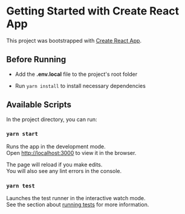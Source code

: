 # Getting Started with Create React App

This project was bootstrapped with [Create React App](https://github.com/facebook/create-react-app).

## Before Running

- Add the **.env.local** file to the project's root folder

- Run `yarn install` to install necessary dependencies

## Available Scripts

In the project directory, you can run:

### `yarn start`

Runs the app in the development mode.\
Open [http://localhost:3000](http://localhost:3000) to view it in the browser.

The page will reload if you make edits.\
You will also see any lint errors in the console.

### `yarn test`

Launches the test runner in the interactive watch mode.\
See the section about [running tests](https://facebook.github.io/create-react-app/docs/running-tests) for more information.
